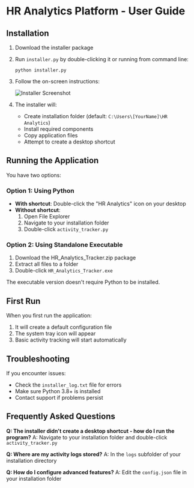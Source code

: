 # HR Analytics Platform - User Guide

## Installation

1. Download the installer package
2. Run `installer.py` by double-clicking it or running from command line:
   ```
   python installer.py
   ```
3. Follow the on-screen instructions:

   ![Installer Screenshot](installer_screenshot.png)

4. The installer will:
   - Create installation folder (default: `C:\Users\[YourName]\HR Analytics`)
   - Install required components
   - Copy application files
   - Attempt to create a desktop shortcut

## Running the Application

You have two options:

### Option 1: Using Python
- **With shortcut**: Double-click the "HR Analytics" icon on your desktop
- **Without shortcut**: 
  1. Open File Explorer
  2. Navigate to your installation folder
  3. Double-click `activity_tracker.py`

### Option 2: Using Standalone Executable
1. Download the HR_Analytics_Tracker.zip package
2. Extract all files to a folder
3. Double-click `HR_Analytics_Tracker.exe`

The executable version doesn't require Python to be installed.

## First Run

When you first run the application:
1. It will create a default configuration file
2. The system tray icon will appear
3. Basic activity tracking will start automatically

## Troubleshooting

If you encounter issues:
- Check the `installer_log.txt` file for errors
- Make sure Python 3.8+ is installed
- Contact support if problems persist

## Frequently Asked Questions

**Q: The installer didn't create a desktop shortcut - how do I run the program?**
A: Navigate to your installation folder and double-click `activity_tracker.py`

**Q: Where are my activity logs stored?**
A: In the `logs` subfolder of your installation directory

**Q: How do I configure advanced features?**
A: Edit the `config.json` file in your installation folder
